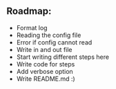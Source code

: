 ## Roadmap:
* Format log
* Reading the config file
* Error if config cannot read
* Write in and out file
* Start writing different steps here
* Write code for steps 
* Add verbose option
* Write README.md :)